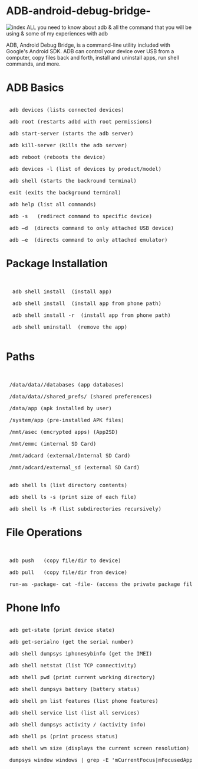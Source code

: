 # ADB-android-debug-bridge-


![index](https://user-images.githubusercontent.com/92098387/175825784-c2d38156-4e33-494c-b49b-c79465b07912.png)
ALL you need to know about adb &amp; all the command that you will be using &amp; some of my experiences with adb


ADB, Android Debug Bridge, is a command-line utility included with Google's Android SDK. ADB can control your device over USB from a computer, copy files back and forth, install and uninstall apps, run shell commands, and more.


# ADB Basics
<pre>
<br /> adb devices (lists connected devices)
<br /> adb root (restarts adbd with root permissions)
<br /> adb start-server (starts the adb server)
<br /> adb kill-server (kills the adb server)
<br /> adb reboot (reboots the device)
<br /> adb devices -l (list of devices by product/model)
<br /> adb shell (starts the backround terminal)
<br /> exit (exits the background terminal)
<br /> adb help (list all commands)
<br /> adb -s <deviceName> <command> (redirect command to specific device)
<br /> adb –d <command> (directs command to only attached USB device)
<br /> adb –e <command> (directs command to only attached emulator)
</pre> 

# Package Installation
  
 <pre>
 
<br />  adb shell install <apk> (install app)
<br />  adb shell install <path> (install app from phone path)
<br />  adb shell install -r <path> (install app from phone path)
<br />  adb shell uninstall <name> (remove the app)

</pre> 

# Paths

<pre> 
<br /> /data/data/<package>/databases (app databases)
<br /> /data/data/<package>/shared_prefs/ (shared preferences)
<br /> /data/app (apk installed by user)
<br /> /system/app (pre-installed APK files)
<br /> /mmt/asec (encrypted apps) (App2SD)
<br /> /mmt/emmc (internal SD Card)
<br /> /mmt/adcard (external/Internal SD Card)
<br /> /mmt/adcard/external_sd (external SD Card)

<br /> adb shell ls (list directory contents)
<br /> adb shell ls -s (print size of each file)
<br /> adb shell ls -R (list subdirectories recursively)
</pre>

#  File Operations
<pre>

<br /> adb push <local> <remote> (copy file/dir to device)
<br /> adb pull <remote> <local> (copy file/dir from device)
<br /> run-as -package- cat -file- (access the private package files)
</pre> 


# Phone Info
<pre>
<br /> adb get-statе (print device state)
<br /> adb get-serialno (get the serial number)
<br /> adb shell dumpsys iphonesybinfo (get the IMEI)
<br /> adb shell netstat (list TCP connectivity)
<br /> adb shell pwd (print current working directory)
<br /> adb shell dumpsys battery (battery status)
<br /> adb shell pm list features (list phone features)
<br /> adb shell service list (list all services)
<br /> adb shell dumpsys activity <package>/<activity> (activity info)
<br /> adb shell ps (print process status)
<br /> adb shell wm size (displays the current screen resolution)
<br /> dumpsys window windows | grep -E 'mCurrentFocus|mFocusedApp' (print current app's opened activity)
</pre>

